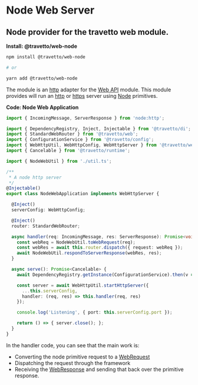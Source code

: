 <!-- This file was generated by @travetto/doc and should not be modified directly -->
<!-- Please modify https://github.com/travetto/travetto/tree/main/module/web-node/DOC.tsx and execute "npx trv doc" to rebuild -->
# Node Web Server

## Node provider for the travetto web module.

**Install: @travetto/web-node**
```bash
npm install @travetto/web-node

# or

yarn add @travetto/web-node
```

The module is an [http](https://nodejs.org/api/http.html) adapter for the [Web API](https://github.com/travetto/travetto/tree/main/module/web#readme "Declarative api for Web Applications with support for the dependency injection.") module.  This module provides will run an [http](https://nodejs.org/api/http.html) or [https](https://nodejs.org/api/https.html) server using [Node](https://nodejs.org) primitives.

**Code: Node Web Application**
```typescript
import { IncomingMessage, ServerResponse } from 'node:http';

import { DependencyRegistry, Inject, Injectable } from '@travetto/di';
import { StandardWebRouter } from '@travetto/web';
import { ConfigurationService } from '@travetto/config';
import { WebHttpUtil, WebHttpConfig, WebHttpServer } from '@travetto/web-http-server';
import { Cancelable } from '@travetto/runtime';

import { NodeWebUtil } from './util.ts';

/**
 * A node http server
 */
@Injectable()
export class NodeWebApplication implements WebHttpServer {

  @Inject()
  serverConfig: WebHttpConfig;

  @Inject()
  router: StandardWebRouter;

  async handler(req: IncomingMessage, res: ServerResponse): Promise<void> {
    const webReq = NodeWebUtil.toWebRequest(req);
    const webRes = await this.router.dispatch({ request: webReq });
    await NodeWebUtil.respondToServerResponse(webRes, res);
  }

  async serve(): Promise<Cancelable> {
    await DependencyRegistry.getInstance(ConfigurationService).then(v => v.initBanner());

    const server = await WebHttpUtil.startHttpServer({
      ...this.serverConfig,
      handler: (req, res) => this.handler(req, res)
    });

    console.log('Listening', { port: this.serverConfig.port });

    return () => { server.close(); };
  }
}
```

In the handler code, you can see that the main work is:
   *  Converting the node primitive request to a  [WebRequest](https://github.com/travetto/travetto/tree/main/module/web/src/types/request.ts#L11)
   *  Dispatching the request through the framework
   *  Receiving the [WebResponse](https://github.com/travetto/travetto/tree/main/module/web/src/types/response.ts#L3) and sending that back over the primitive response.
